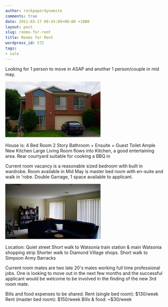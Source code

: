 ```yaml
---
author: rockpaperdynamite
comments: true
date: 2011-03-17 09:43:09+00:00 +1000
layout: post
slug: rooms-for-rent
title: Rooms for Rent
wordpress_id: 572
tags:
- sale
---
```


Looking for 1 person to move in ASAP and another 1 person/couple in mid may.

![](/img/gcp_3160-for-web1.jpg?w=300)

House is:
4 Bed Room
2 Story
Bathroom + Ensuite + Guest Toilet
Ample New Kitchen
Large Living Room flows into Kitchen, a good entertaining area.
Rear courtyard suitable for cooking a BBQ in

Current room vacancy is a reasonable sized bedroom with built in wardrobe.
Room available in Mid May is master bed room with en-suite and walk in 'robe.
Double Garrage, 1 space available to applicant.

![](/img/gcp_3134-for-web.jpg?w=300)

Location:
Quiet street
Short walk to Watsonia train station & main Watsonia shopping strip
Shorter walk to Diamond Village shops.
Short walk to Simpson Army Barracks

Current room mates are two late 20's males working full time professional jobs. One is looking to move out in the next few months and the successful applicant would be welcome to be involved in the finding of the new 3rd room mate.

Bills and food expenses to be shared.
Rent (single bed room): $130/week
Rent (master bed room): $150/week
Bills & food: ~$30/week
